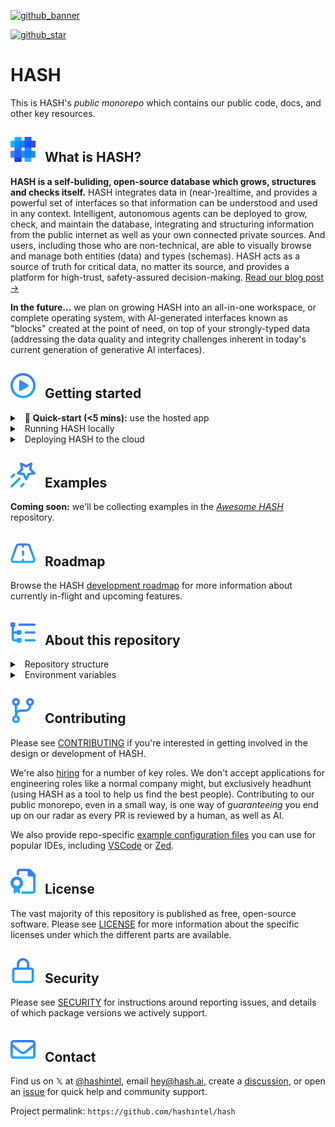 [app.hash.ai]: https://app.hash.ai?utm_medium=organic&utm_source=github_readme_hash-repo_root
[create an account]: https://app.hash.ai/signup?utm_medium=organic&utm_source=github_readme_hash-repo_root
[development roadmap]: https://hash.dev/roadmap?utm_medium=organic&utm_source=github_readme_hash-repo_root
[hiring]: https://hash.ai/careers?utm_medium=organic&utm_source=github_readme_hash-repo_root
[running your own instance]: https://hash.dev/docs/get-started/setup#local-hash?utm_medium=organic&utm_source=github_readme_hash-repo_root
[sign in]: https://app.hash.ai/signin?utm_medium=organic&utm_source=github_readme_hash-repo_root

<!-- markdownlint-disable link-fragments -->

[awesome hash]: https://github.com/hashintel/awesome-hash
[github_banner]: #hash
[github_star]: https://github.com/hashintel/hash#
[gh-what-is-hash]: #--what-is-hash
[gh-getting-started]: #--getting-started
[gh-examples]: #--examples
[gh-roadmap]: #--roadmap
[gh-repo-structure]: #--about-this-repository
[gh-contributing]: #--contributing
[gh-license]: #--license
[gh-security]: #--security
[gh-contact]: #--contact

[![github_banner](https://hash.ai/cdn-cgi/imagedelivery/EipKtqu98OotgfhvKf6Eew/ec83e48d-5a46-4c3f-a603-5d9fc43ff400/github)][github_banner]

[![github_star](https://img.shields.io/github/stars/hashintel/hash?label=Star%20on%20GitHub&style=social)][github_star]

# HASH

This is HASH's _public monorepo_ which contains our public code, docs, and other key resources.

## [![a](/.github/assets/gh_icon_what-is-hash_20px-base.svg)][gh-what-is-hash] &nbsp; What is HASH?

**HASH is a self-buliding, open-source database which grows, structures and checks itself.** HASH integrates data in (near-)realtime, and provides a powerful set of interfaces so that information can be understood and used in any context. Intelligent, autonomous agents can be deployed to grow, check, and maintain the database, integrating and structuring information from the public internet as well as your own connected private sources. And users, including those who are non-technical, are able to visually browse and manage both entities (data) and types (schemas). HASH acts as a source of truth for critical data, no matter its source, and provides a platform for high-trust, safety-assured decision-making. [Read our blog post →](https://hash.ai/blog/self-building-database)

**In the future...** we plan on growing HASH into an all-in-one workspace, or complete operating system, with AI-generated interfaces known as "blocks" created at the point of need, on top of your strongly-typed data (addressing the data quality and integrity challenges inherent in today's current generation of generative AI interfaces).

## [![a](/.github/assets/gh_icon_getting-started_20px-base.svg)][gh-getting-started] &nbsp; Getting started

<details>
  <summary> &nbsp; 🚀 <strong>Quick-start (<5 mins):</strong> use the hosted app</summary>

### Create an account

The only current "officially supported" way of trying HASH right now is by signing up for and using the hosted platform at [app.hash.ai]

[Create an account] to get started.

### Sign in

[Sign in] to access your account.

### Skip the queue

When you first create an account you may be placed on a waitlist. To jump the queue, once signed in, follow the instructions shown in your HASH dashboard. All submissions are reviewed by a member of the team.

</details>
    
<details>
  <summary> &nbsp; Running HASH locally</summary>

### Running HASH locally

**Running HASH locally is not yet officially supported.** We plan on publishing a comprehensive guide to running your own instance of HASH shortly (2025Q2). In the meantime, you may try the instructions below.

#### Experimental instructions

1. Make sure you have, [Git](https://git-scm.com), [Rust](https://www.rust-lang.org), [Docker](https://docs.docker.com/get-docker/), and [Protobuf](https://github.com/protocolbuffers/protobuf). Building the Docker containers requires [Docker Buildx](https://docs.docker.com/build/install-buildx/).
   Run each of these version commands and make sure the output is expected:

   ```sh
   git --version
   ## ≥ 2.17

   rustup --version
   ## ≥ 1.27.1 (Required to match the toolchain as specified in `rust-toolchain.toml`, lower versions most likely will work as well)

   docker --version
   ## ≥ 20.10

   docker compose version
   ## ≥ 2.17.2

   docker buildx version
   ## ≥ 0.10.4
   ```

   If you have difficulties with `git --version` on macOS you may need to install Xcode Command Line Tools first: `xcode-select --install`.

   If you use Docker for macOS or Windows, go to _Preferences_ → _Resources_ and ensure that Docker can use at least 4GB of RAM (8GB is recommended).

2. [Clone](https://docs.github.com/en/repositories/creating-and-managing-repositories/cloning-a-repository) this repository and **navigate to the root of the repository folder** in your terminal.

3. We use [mise-en-place](https://mise.jdx.dev/) to manage tool versions consistently across our codebase. We recommend using `mise` to automatically install and manage the required development tools:

   ```sh
   mise install
   ```

   It's also possible to install them manually, use the correct versions for these tools as specified in `.config/mise`.

   After [installing mise](https://mise.jdx.dev/getting-started.html#installing-mise-cli) you will also need to set it to [automatically activate](https://mise.jdx.dev/getting-started.html#activate-mise) in your shell.

4. Install dependencies:

   ```sh
   yarn install
   ```

5. Ensure Docker is running.
   If you are on Windows or macOS, you should see app icon in the system tray or the menu bar.
   Alternatively, you can use this command to check Docker:

   ```sh
   docker run hello-world
   ```

6. If you need to test or develop AI-related features, you will need to create an `.env.local` file in the repository root with the following values:

   ```sh
   OPENAI_API_KEY=your-open-ai-api-key                                      # required for most AI features
   ANTHROPIC_API_KEY=your-anthropic-api-key                                 # required for most AI features
   HASH_TEMPORAL_WORKER_AI_AWS_ACCESS_KEY_ID=your-aws-access-key-id         # required for most AI features
   HASH_TEMPORAL_WORKER_AI_AWS_SECRET_ACCESS_KEY=your-aws-secret-access-key # required for most AI features
   E2B_API_KEY=your-e2b-api-key                                             # only required for the question-answering flow action
   ```

   **Note on environment files:** `.env.local` is not committed to the repo – **put any secrets that should remain secret here.** The default environment variables are taken from `.env`, extended by `.env.development`, and finally by `.env.local`. If you want to overwrite values specified in `.env` or `.env.development`, you can add them to `.env.local`. Do **not** change any other `.env` files unless you intend to change the defaults for development or testing.

7. Launch external services (Postgres, the graph query layer, Kratos, Redis, and OpenSearch) as Docker containers:

   ```sh
   yarn external-services up --wait
   ```

   1. You can optionally force a rebuild of the Docker containers by adding the `--build` argument(**this is necessary if changes have been made to the graph query layer). It's recommended to do this whenever updating your branch from upstream**.

   2. You can keep external services running between app restarts by adding the `--detach` argument to run the containers in the background. It is possible to tear down the external services with `yarn external-services down`.

   3. When using `yarn external-services:offline up`, the Graph services does not try to connect to `https://blockprotocol.org` to fetch required schemas. This is useful for development when the internet connection is slow or unreliable.

   4. You can also run the Graph API and AI Temporal worker outside of Docker – this is useful if they are changing frequently and you want to avoid rebuilding the Docker containers. To do so, _stop them_ in Docker and then run `yarn dev:graph` and `yarn workspace @apps/hash-ai-worker-ts dev` respectively in separate terminals.

8. Launch app services:

   ```sh
   yarn start
   ```

   This will start backend and frontend in a single terminal. Once you see http://localhost:3000, the frontend end is ready to visit there.
   The API is online once you see `localhost:5001` in the terminal. Both must be online for the frontend to function.

   You can also launch parts of the app in separate terminals, e.g.:

   ```sh
   yarn start:graph
   yarn start:backend
   yarn start:frontend
   ```

   See `package.json` → `scripts` for details and more options.

9. Log in

   When the HASH API is started, three users are automatically seeded for development purposes. Their passwords are all `password`.

   - `alice@example.com`, `bob@example.com` – regular users
   - `admin@example.com` – an admin

##### Running the browser plugin

If you need to run the browser plugin locally, see the `README.md` in the `apps/plugin-browser` directory.

##### Resetting the local database

If you need to reset the local database, to clear out test data or because it has become corrupted during development, you have two options:

1. The slow option – rebuild in Docker

   1. In the Docker UI (or via CLI at your preference), stop and delete the `hash-external-services` container
   2. In 'Volumes', search 'hash-external-services' and delete the volumes shown
   3. Run `yarn external-services up --wait` to rebuild the services

2. The fast option – reset the database via the Graph API

   1. Run the Graph API in test mode by running `yarn dev:graph:test-server`
   2. Run `yarn graph:reset-database` to reset the database
   3. **If you need to use the frontend**, you will also need to delete the rows in the `identities` table in the `dev_kratos` database, or signin will not work. You can do so via any Postgres UI or CLI. The db connection and user details are in `.env`

##### External services test mode

The external services of the system can be started in 'test mode' to prevent polluting the development database.
This is useful for situations where the database is used for tests that modify the database without cleaning up afterwards.

To make use of this test mode, the external services can be started as follows:

```sh
yarn external-services:test up
```

</details>

<details>
  <summary> &nbsp; Deploying HASH to the cloud</summary>

##### Sending emails

Email-sending in HASH is handled by either Kratos (in the case of authentication-related emails) or through the HASH API Email Transport (for everything else).

To use `AwsSesEmailTransporter`, set `export HASH_EMAIL_TRANSPORTER=aws_ses` in your terminal before running the app. Valid AWS credentials are required for this email transporter to work.

Transactional emails templates are located in the following locations:

- Kratos emails in [`./../../apps/hash-external-services/kratos/templates/`](./../../apps/hash-external-services/kratos/templates/). This directory contains the following templates:
  - [`recovery_code`](./../../apps/hash-external-services/kratos/templates/recovery_code) - Email templates for the account recovery flow using a code for the UI.
    - When an email belongs to a registered HASH user, it will use the `valid` template, otherwise the `invalid` template is used.
  - [`verification_code`](./../../apps/hash-external-services/kratos/templates/verification_code) - Email verification templates for the account registration flow using a code for the UI.
    - When an email belongs to a registered HASH user, it will use the `valid` template, otherwise the `invalid` template is used.
- HASH emails in [`../hash-api/src/email/index.ts`](../hash-api/src/email/index.ts)

### Deploying HASH to the cloud

To deploy HASH in the cloud, follow the instructions contained in the root [`/infra` directory](https://github.com/hashintel/hash/tree/main/infra).

</details>

## [![a](/.github/assets/gh_icon_examples_20px-base.svg)][gh-examples] &nbsp; Examples

**Coming soon:** we'll be collecting examples in the _[Awesome HASH]_ repository.

## [![a](/.github/assets/gh_icon_roadmap_20px-base.svg)][gh-roadmap] &nbsp; Roadmap

Browse the HASH [development roadmap] for more information about currently in-flight and upcoming features.

## [![a](/.github/assets/gh_icon_repo-structure_20px-base.svg)][gh-repo-structure] &nbsp; About this repository

<details>
  <summary> &nbsp; Repository structure</summary>

### Repository structure
This repository's contents is divided across several primary sections:

- [**`/apps`**](/apps) contains the primary code powering our runnable [applications](https://github.com/hashintel/hash/tree/main/apps#applications)
  - The HASH application itself is divided into various different services which can be found in this directory.
- [**`/blocks`**](/blocks) contains our public _Block Protocol_ [blocks](https://github.com/hashintel/hash/tree/main/blocks#blocks)
- [**`/infra`**](/infra) houses deployment scripts, utilities and other [infrastructure](https://github.com/hashintel/hash/tree/main/infra#infrastructure) useful in running our apps
- [**`/libs`**](/libs) contains [libraries](https://github.com/hashintel/hash/tree/main/libs#libraries) including npm packages and Rust crates
- [**`/tests`**](/tests) contains end-to-end and integration tests that span across one or more apps, blocks or libs

</details>

<details>
  <summary> &nbsp; Environment variables</summary>

### Environment variables

Here's a list of possible environment variables. Everything that's necessary already has a default value.

You **do not** need to set any environment variables to run the application.

#### General API server environment variables

- `NODE_ENV`: ("development" or "production") the runtime environment. Controls
  default logging levels and output formatting.
- `PORT`: the port number the API will listen on.

#### AWS configuration

If you want to use AWS for file uploads or emails, you will need to have it configured:

- `AWS_REGION`: The region, eg. `us-east-1`
- `AWS_ACCESS_KEY_ID`: Your AWS access key
- `AWS_SECRET_ACCESS_KEY`: Your AWS secret key
- `AWS_S3_UPLOADS_BUCKET`: The name of the bucket to use for file uploads (if you want to use S3 for file uploads), eg: `my_uploads_bucket`
- `AWS_S3_UPLOADS_ACCESS_KEY_ID`: (optional) the AWS access key ID to use for file uploads. Must be provided along with the secret access key if the API is not otherwise authorized to access the bucket (e.g. via an IAM role).
- `AWS_S3_UPLOADS_SECRET_ACCESS_KEY`: (optional) the AWS secret access key to use for file uploads.
- `AWS_S3_UPLOADS_ENDPOINT`: (optional) the endpoint to use for S3 operations. If not, the AWS S3 default for the given region is used. Useful if you are using a different S3-compatible storage provider.
- `AWS_S3_UPLOADS_FORCE_PATH_STYLE`: (optional) set `true` if your S3 setup requires path-style rather than virtual hosted-style S3 requests.

For some in-browser functionality (e.g. document previewing), you must configure a Access-Control-Allow-Origin header on your bucket to be something other than '\*'.

#### File uploads

By default, files are uploaded locally, which is **not** recommended for production use. It is also possible to upload files on AWS S3.

- `FILE_UPLOAD_PROVIDER`: Which type of provider is used for file uploads. Possible values `LOCAL_FILE_SYSTEM`, or `AWS_S3`. If choosing S3, then you need to configure the `AWS_S3_UPLOADS_` variables above.
- `LOCAL_FILE_UPLOAD_PATH`: Relative path to store uploaded files if using the local file system storage provider. Default is `var/uploads` (the `var` folder is the folder normally used for application data)

#### Email

During development, the dummy email transporter writes emails to a local folder.

- `HASH_EMAIL_TRANSPORTER`: `dummy` or `aws`. If set to dummy, the local dummy email transporter will be used during development instead of aws (default: `dummy`)
- `DUMMY_EMAIL_TRANSPORTER_FILE_PATH`: Default is `var/api/dummy-email-transporter/email-dumps.yml`
- `DUMMY_EMAIL_TRANSPORTER_USE_CLIPBOARD`: `true` or `false` (default: `true`)

#### OpenSearch

**NOTE: OpenSearch is currently disabled by default, and is presently unmaintained.**

- `HASH_OPENSEARCH_ENABLED`: whether OpenSearch is used or not. `true` or `false`. (default: `false`).
- `HASH_OPENSEARCH_HOST`: the hostname of the OpenSearch cluster to connect to. (default: `localhost`)
- `HASH_OPENSEARCH_PASSWORD`: the password to use when making the connection. (default: `admin`)
- `HASH_OPENSEARCH_PORT`: the port number that the cluster accepts (default: `9200`)
- `HASH_OPENSEARCH_USERNAME`: the username to connect to the cluster as. (default: `admin`)
- `HASH_OPENSEARCH_HTTPS_ENABLED`: (optional) set to "1" to connect to the cluster
  over an HTTPS connection.

#### Postgres

- `POSTGRES_PORT` (default: `5432`)

Various services also have their own configuration.

The Postgres superuser is configured through:

- `POSTGRES_USER` (default: `postgres`)
- `POSTGRES_PASSWORD` (default: `postgres`)

The Postgres information for Kratos is configured through:

- `HASH_KRATOS_PG_USER` (default: `kratos`)
- `HASH_KRATOS_PG_PASSWORD` (default: `kratos`)
- `HASH_KRATOS_PG_DATABASE` (default: `kratos`)

The Postgres information for Temporal is configured through:

- `HASH_TEMPORAL_PG_USER` (default: `temporal`)
- `HASH_TEMPORAL_PG_PASSWORD` (default: `temporal`)
- `HASH_TEMPORAL_PG_DATABASE` (default: `temporal`)
- `HASH_TEMPORAL_VISIBILITY_PG_DATABASE` (default: `temporal_visibility`)

The Postgres information for the graph query layer is configured through:

- `HASH_GRAPH_PG_USER` (default: `graph`)
- `HASH_GRAPH_PG_PASSWORD` (default: `graph`)
- `HASH_GRAPH_PG_DATABASE` (default: `graph`)

#### Redis

- `HASH_REDIS_HOST` (default: `localhost`)
- `HASH_REDIS_PORT` (default: `6379`)

#### Statsd

If the service should report metrics to a StatsD server, the following variables must be set.

- `STATSD_ENABLED`: Set to "1" if the service should report metrics to a StatsD server.
- `STATSD_HOST`: the hostname of the StatsD server.
- `STATSD_PORT`: (default: 8125) the port number the StatsD server is listening on.

#### Snowplow telemetry

- `HASH_TELEMETRY_ENABLED`: whether Snowplow is used or not. `true` or `false`. (default: `false`)
- `HASH_TELEMETRY_HTTPS`: set to "1" to connect to the Snowplow over an HTTPS connection. `true` or `false`. (default: `false`)
- `HASH_TELEMETRY_DESTINATION`: the hostname of the Snowplow tracker endpoint to connect to. (required)
- `HASH_TELEMETRY_APP_ID`: ID used to differentiate application by. Can be any string. (default: `hash-workspace-app`)

#### Others

- `FRONTEND_URL`: URL of the frontend website for links (default: `http://localhost:3000`)
- `NOTIFICATION_POLL_INTERVAL`: the interval in milliseconds at which the frontend will poll for new notifications, or 0 for no polling. (default: `10_000`)
- `HASH_INTEGRATION_QUEUE_NAME` The name of the Redis queue which updates to entities are published to
- `HASH_REALTIME_PORT`: Realtime service listening port. (default: `3333`)
- `HASH_SEARCH_LOADER_PORT`: (default: `3838`)
- `HASH_SEARCH_QUEUE_NAME`: The name of the queue to push changes for the search loader service (default: `search`)
- `API_ORIGIN`: The origin that the API service can be reached on (default: `http://localhost:5001`)
- `SESSION_SECRET`: The secret used to sign sessions (default: `secret`)
- `LOG_LEVEL`: the level of runtime logs that should be omitted, either set to `debug`, `info`, `warn`, `error` (default: `info`)
- `BLOCK_PROTOCOL_API_KEY`: the api key for fetching blocks from the [Þ Hub](https://blockprotocol.org/hub). Generate a key at https://blockprotocol.org/settings/api-keys.

</details>

## [![a](/.github/assets/gh_icon_contributing_20px-base.svg)][gh-contributing] &nbsp; Contributing

Please see [CONTRIBUTING](.github/CONTRIBUTING.md) if you're interested in getting involved in the design or development of HASH.

We're also [hiring] for a number of key roles. We don't accept applications for engineering roles like a normal company might, but exclusively headhunt (using HASH as a tool to help us find the best people). Contributing to our public monorepo, even in a small way, is one way of _guaranteeing_ you end up on our radar as every PR is reviewed by a human, as well as AI.

We also provide repo-specific [example configuration files](/.config/_examples) you can use for popular IDEs, including [VSCode](/.config/_examples/vscode) or [Zed](/.config/_examples/zed).

## [![a](/.github/assets/gh_icon_license_20px-base.svg)][gh-license] &nbsp; License

The vast majority of this repository is published as free, open-source software. Please see [LICENSE](LICENSE.md) for more information about the specific licenses under which the different parts are available.

## [![a](/.github/assets/gh_icon_security_20px-base.svg)][gh-security] &nbsp; Security

Please see [SECURITY](.github/SECURITY.md) for instructions around reporting issues, and details of which package versions we actively support.

## [![a](/.github/assets/gh_icon_contact_20px-base.svg)][gh-contact] &nbsp; Contact

Find us on 𝕏 at [@hashintel](https://x.com/hashintel), email [hey@hash.ai](mailto:hey@hash.ai), create a [discussion](https://github.com/orgs/hashintel/discussions), or open an [issue](https://github.com/hashintel/hash/issues/new/choose) for quick help and community support.

Project permalink: `https://github.com/hashintel/hash`
